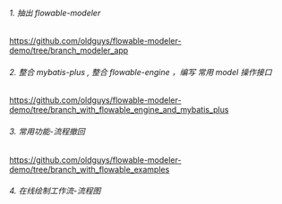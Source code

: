 

###### 1. 抽出 flowable-modeler

https://github.com/oldguys/flowable-modeler-demo/tree/branch_modeler_app

###### 2. 整合 mybatis-plus , 整合 flowable-engine ，编写 常用 model 操作接口

https://github.com/oldguys/flowable-modeler-demo/tree/branch_with_flowable_engine_and_mybatis_plus

###### 3. 常用功能-流程撤回

https://github.com/oldguys/flowable-modeler-demo/tree/branch_with_flowable_examples

###### 4. 在线绘制工作流-流程图
